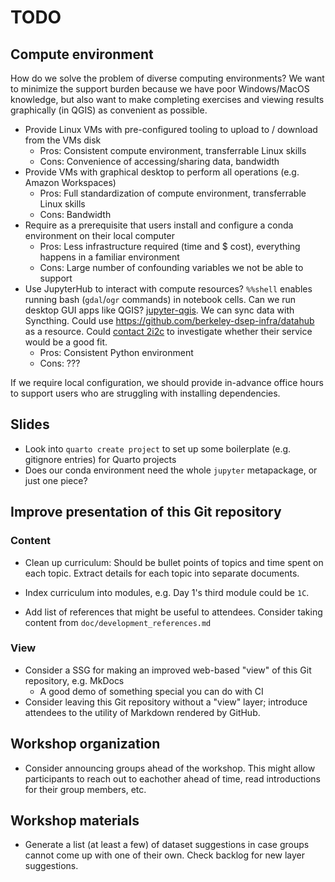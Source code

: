 # TODO

## Compute environment

How do we solve the problem of diverse computing environments? We want to minimize the
support burden because we have poor Windows/MacOS knowledge, but also want to make
completing exercises and viewing results graphically (in QGIS) as convenient as
possible.

* Provide Linux VMs with pre-configured tooling to upload to / download from the VMs
  disk
    * Pros: Consistent compute environment, transferrable Linux skills
    * Cons: Convenience of accessing/sharing data, bandwidth
* Provide VMs with graphical desktop to perform all operations (e.g. Amazon Workspaces)
    * Pros: Full standardization of compute environment, transferrable Linux skills
    * Cons: Bandwidth
* Require as a prerequisite that users install and configure a conda environment on
  their local computer
    * Pros: Less infrastructure required (time and $ cost), everything happens in a
      familiar environment
    * Cons: Large number of confounding variables we not be able to support
* Use JupyterHub to interact with compute resources? `%%shell` enables running bash
  (`gdal`/`ogr` commands) in notebook cells. Can we run desktop GUI apps like QGIS?
  [jupyter-qgis](https://github.com/giswqs/jupyter-qgis). We can sync data with
  Syncthing. Could use <https://github.com/berkeley-dsep-infra/datahub> as a resource.
  Could [contact 2i2c](https://2i2c.org/service/#getahub) to investigate whether their
  service would be a good fit.
    * Pros: Consistent Python environment
    * Cons: ???

If we require local configuration, we should provide in-advance office hours to support
users who are struggling with installing dependencies.


## Slides

* Look into `quarto create project` to set up some boilerplate (e.g. gitignore entries)
  for Quarto projects
* Does our conda environment need the whole `jupyter` metapackage, or just one piece?


## Improve presentation of this Git repository

### Content

* Clean up curriculum: Should be bullet points of topics and time spent on each topic.
  Extract details for each topic into separate documents.

* Index curriculum into modules, e.g. Day 1's third module could be `1C`.

* Add list of references that might be useful to attendees. Consider taking content from
  `doc/development_references.md`


### View

* Consider a SSG for making an improved web-based "view" of this Git repository, e.g.
  MkDocs
    <!-- alex ignore special -->
    * A good demo of something special you can do with CI
* Consider leaving this Git repository without a "view" layer; introduce attendees to
  the utility of Markdown rendered by GitHub.


## Workshop organization

* Consider announcing groups ahead of the workshop. This might allow
  participants to reach out to eachother ahead of time, read introductions for
  their group members, etc.


## Workshop materials

* Generate a list (at least a few) of dataset suggestions in case groups cannot
  come up with one of their own. Check backlog for new layer suggestions.
